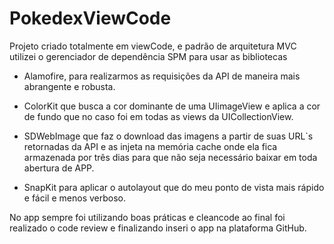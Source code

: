 # PokedexViewCode

Projeto criado totalmente em viewCode, e padrão de arquitetura MVC
utilizei o gerenciador de dependência SPM para usar as bibliotecas

* Alamofire,  para realizarmos as requisições da API de maneira
mais abrangente e robusta.

* ColorKit que busca a cor dominante de uma UIimageView e aplica a cor de fundo que no caso foi em todas as views da UICollectionView.

* SDWebImage que faz o download das imagens a partir de suas URL`s retornadas da API e as injeta na memória cache onde ela fica armazenada 
por três dias para que não seja necessário baixar em toda abertura de APP.

* SnapKit para aplicar o autolayout que do meu ponto de vista mais rápido e fácil e menos verboso.

No app sempre foi utilizando boas práticas e cleancode ao final foi realizado o code review e finalizando inseri o app na plataforma GitHub.
